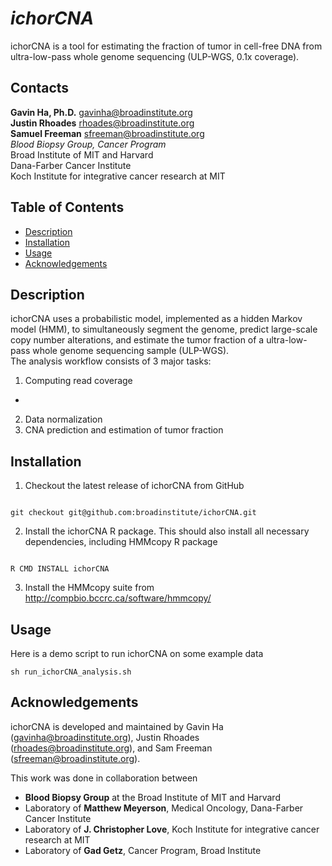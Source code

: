 # *ichorCNA*
ichorCNA is a tool for estimating the fraction of tumor in cell-free DNA from ultra-low-pass whole genome sequencing (ULP-WGS, 0.1x coverage). 

## Contacts
**Gavin Ha, Ph.D.** <gavinha@broadinstitute.org>  
**Justin Rhoades** <rhoades@broadinstitute.org>  
**Samuel Freeman** <sfreeman@broadinstitute.org>  
*Blood Biopsy Group, Cancer Program*  
Broad Institute of MIT and Harvard  
Dana-Farber Cancer Institute  
Koch Institute for integrative cancer research at MIT  

## Table of Contents
* [Description](#description)
* [Installation](#installation)
* [Usage](#usage)
* [Acknowledgements](#acknowledgements)

## Description
ichorCNA uses a probabilistic model, implemented as a hidden Markov model (HMM), to simultaneously segment the genome, predict large-scale copy number alterations, and estimate the tumor fraction of a ultra-low-pass whole genome sequencing sample (ULP-WGS).  
The analysis workflow consists of 3 major tasks:  
1. Computing read coverage  
  - 
2. Data normalization  
3. CNA prediction and estimation of tumor fraction  

## Installation
1. Checkout the latest release of ichorCNA from GitHub  
  ```
  
  git checkout git@github.com:broadinstitute/ichorCNA.git  
  
  ```  
2. Install the ichorCNA R package.  This should also install all necessary dependencies, including HMMcopy R package 
  ```
  
  R CMD INSTALL ichorCNA  
  
  ```  
3. Install the HMMcopy suite from <http://compbio.bccrc.ca/software/hmmcopy/>


## Usage
Here is a demo script to run ichorCNA on some example data  
  ```
  sh run_ichorCNA_analysis.sh
  ```

## Acknowledgements
ichorCNA is developed and maintained by Gavin Ha (<gavinha@broadinstitute.org>), Justin Rhoades (<rhoades@broadinstitute.org>), and Sam Freeman (<sfreeman@broadinstitute.org>).  

This work was done in collaboration between  
- **Blood Biopsy Group** at the Broad Institute of MIT and Harvard
- Laboratory of **Matthew Meyerson**, Medical Oncology, Dana-Farber Cancer Institute
- Laboratory of **J. Christopher Love**, Koch Institute for integrative cancer research at MIT
- Laboratory of **Gad Getz**, Cancer Program, Broad Institute
